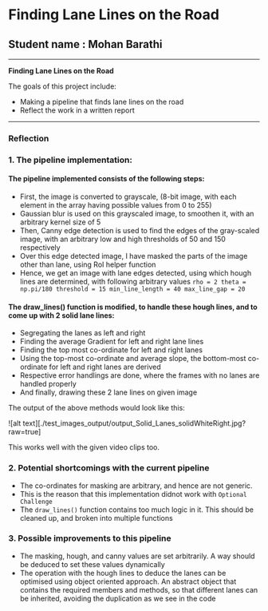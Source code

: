 # **Finding Lane Lines on the Road** 

## Student name : Mohan Barathi


---

**Finding Lane Lines on the Road**

The goals of this project include:
* Making a pipeline that finds lane lines on the road
* Reflect the work in a written report


[//]: # (Image References)

[image1]: ./examples/grayscale.jpg "Grayscale"

---

### Reflection

### 1. The pipeline implementation:

#### The pipeline implemented consists of the following steps:
* First, the image is converted to grayscale, (8-bit image, with each element in the array having possible values from 0 to 255)
* Gaussian blur is used on this grayscaled image, to smoothen it, with an arbitrary kernel size of 5
* Then, Canny edge detection is used to find the edges of the gray-scaled image, with an arbitrary low and high thresholds of 50 and 150 respectively
* Over this edge detected image, I have masked the parts of the image other than lane, using RoI helper function
* Hence, we get an image with lane edges detected, using which hough lines are determined, with following arbitrary values
`rho = 2
 theta = np.pi/180
 threshold = 15
 min_line_length = 40
 max_line_gap = 20`

#### The draw_lines() function is modified, to handle these hough lines, and to come up with 2 solid lane lines:
* Segregating the lanes as left and right
* Finding the average Gradient for left and right lane lines
* Finding the top most co-ordinate for left and right lanes
* Using the top-most co-ordinate and average slope, the bottom-most co-ordinate for left and right lanes are derived
* Respective error handlings are done, where the frames with no lanes are handled properly
* And finally, drawing these 2 lane lines on given image

The output of the above methods would look like this: 

![alt text][./test_images_output/output_Solid_Lanes_solidWhiteRight.jpg?raw=true]

This works well with the given video clips too.


### 2. Potential shortcomings with the current pipeline

* The co-ordinates for masking are arbitrary, and hence are not generic.
* This is the reason that this implementation didnot work with `Optional Challenge`
* The `draw_lines()` function contains too much logic in it. This should be cleaned up, and broken into multiple functions


### 3. Possible improvements to this pipeline

* The masking, hough, and canny values are set arbitrarily. A way should be deduced to set these values dynamically
* The operation with the hough lines to deduce the lanes can be optimised using object oriented approach. An abstract object that contains the required members and methods, so that different lanes can be inherited, avoiding the duplication as we see in the code
